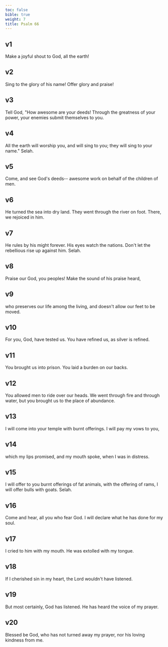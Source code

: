 ```yaml
---
toc: false
bible: true
weight: 7
title: Psalm 66
---
```




## v1 
Make a joyful shout to God, all the earth! 

## v2 
Sing to the glory of his name! Offer glory and praise! 

## v3 
Tell God, "How awesome are your deeds! Through the greatness of your power, your enemies submit themselves to you. 

## v4 
All the earth will worship you, and will sing to you; they will sing to your name." Selah. 

## v5 
Come, and see God's deeds-- awesome work on behalf of the children of men. 

## v6 
He turned the sea into dry land. They went through the river on foot. There, we rejoiced in him. 

## v7 
He rules by his might forever. His eyes watch the nations. Don't let the rebellious rise up against him. Selah. 

## v8 
Praise our God, you peoples! Make the sound of his praise heard, 

## v9 
who preserves our life among the living, and doesn't allow our feet to be moved. 

## v10 
For you, God, have tested us. You have refined us, as silver is refined. 

## v11 
You brought us into prison. You laid a burden on our backs. 

## v12 
You allowed men to ride over our heads. We went through fire and through water, but you brought us to the place of abundance. 

## v13 
I will come into your temple with burnt offerings. I will pay my vows to you, 

## v14 
which my lips promised, and my mouth spoke, when I was in distress. 

## v15 
I will offer to you burnt offerings of fat animals, with the offering of rams, I will offer bulls with goats. Selah. 

## v16 
Come and hear, all you who fear God. I will declare what he has done for my soul. 

## v17 
I cried to him with my mouth. He was extolled with my tongue. 

## v18 
If I cherished sin in my heart, the Lord wouldn't have listened. 

## v19 
But most certainly, God has listened. He has heard the voice of my prayer. 

## v20 
Blessed be God, who has not turned away my prayer, nor his loving kindness from me.
